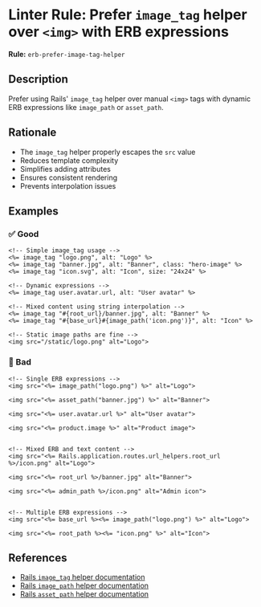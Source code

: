 # Linter Rule: Prefer `image_tag` helper over `<img>` with ERB expressions

**Rule:** `erb-prefer-image-tag-helper`

## Description

Prefer using Rails' `image_tag` helper over manual `<img>` tags with dynamic ERB expressions like `image_path` or `asset_path`.

## Rationale

- The `image_tag` helper properly escapes the `src` value
- Reduces template complexity
- Simplifies adding attributes
- Ensures consistent rendering
- Prevents interpolation issues

## Examples

### ✅ Good

```erb
<!-- Simple image_tag usage -->
<%= image_tag "logo.png", alt: "Logo" %>
<%= image_tag "banner.jpg", alt: "Banner", class: "hero-image" %>
<%= image_tag "icon.svg", alt: "Icon", size: "24x24" %>

<!-- Dynamic expressions -->
<%= image_tag user.avatar.url, alt: "User avatar" %>

<!-- Mixed content using string interpolation -->
<%= image_tag "#{root_url}/banner.jpg", alt: "Banner" %>
<%= image_tag "#{base_url}#{image_path('icon.png')}", alt: "Icon" %>

<!-- Static image paths are fine -->
<img src="/static/logo.png" alt="Logo">
```

### 🚫 Bad

```erb
<!-- Single ERB expressions -->
<img src="<%= image_path("logo.png") %>" alt="Logo">

<img src="<%= asset_path("banner.jpg") %>" alt="Banner">

<img src="<%= user.avatar.url %>" alt="User avatar">

<img src="<%= product.image %>" alt="Product image">


<!-- Mixed ERB and text content -->
<img src="<%= Rails.application.routes.url_helpers.root_url %>/icon.png" alt="Logo">

<img src="<%= root_url %>/banner.jpg" alt="Banner">

<img src="<%= admin_path %>/icon.png" alt="Admin icon">


<!-- Multiple ERB expressions -->
<img src="<%= base_url %><%= image_path("logo.png") %>" alt="Logo">

<img src="<%= root_path %><%= "icon.png" %>" alt="Icon">
```

## References

* [Rails `image_tag` helper documentation](https://api.rubyonrails.org/classes/ActionView/Helpers/AssetTagHelper.html#method-i-image_tag)
* [Rails `image_path` helper documentation](https://api.rubyonrails.org/classes/ActionView/Helpers/AssetUrlHelper.html#method-i-image_path)
* [Rails `asset_path` helper documentation](https://api.rubyonrails.org/classes/ActionView/Helpers/AssetUrlHelper.html#method-i-asset_path)
